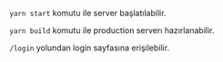 `yarn start` komutu ile server başlatılabilir.

`yarn build` komutu ile production serverı hazırlanabilir.

`/login` yolundan login sayfasına erişilebilir.
